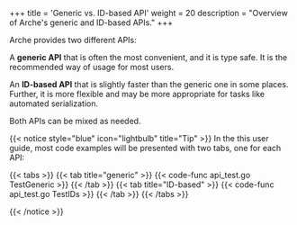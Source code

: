 +++
title = 'Generic vs. ID-based API'
weight = 20
description = "Overview of Arche's generic and ID-based APIs."
+++

Arche provides two different APIs:

A **generic API** that is often the most convenient, and it is type safe.
It is the recommended way of usage for most users.

An **ID-based API** that is slightly faster than the generic one in some places.
Further, it is more flexible and may be more appropriate for tasks like automated serialization.

Both APIs can be mixed as needed.




{{< notice style="blue" icon="lightbulb" title="Tip" >}}
In the this user guide, most code examples will be presented with two tabs, one for each API:

{{< tabs >}}
{{< tab title="generic" >}}
{{< code-func api_test.go TestGeneric >}}
{{< /tab >}}
{{< tab title="ID-based" >}}
{{< code-func api_test.go TestIDs >}}
{{< /tab >}}
{{< /tabs >}}

{{< /notice >}}


